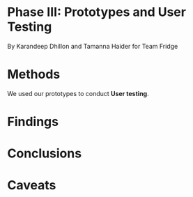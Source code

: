 # Phase III: Prototypes and User Testing

By Karandeep Dhillon and Tamanna Haider for Team Fridge


# Methods
We used our prototypes to conduct **User testing**. 

# Findings


# Conclusions

 

# Caveats
 

